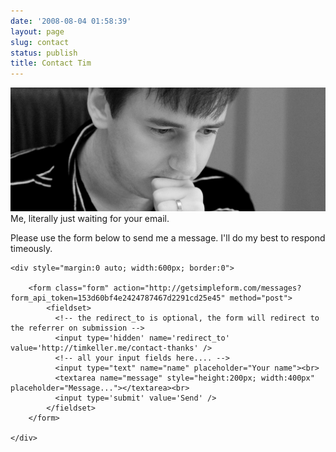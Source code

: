 ```yaml
---
date: '2008-08-04 01:58:39'
layout: page
slug: contact
status: publish
title: Contact Tim
---
```


<div class="wide-image">
  	<img src="/img/contact-marquee.jpg" alt="Tim Keller">
  	<div class="caption">
  		Me, literally just waiting for your email.
  	</div>
</div>


<div class="main-content">
	<p>Please use the form below to send me a message. I'll do my best to respond timeously.</p>

	<div style="margin:0 auto; width:600px; border:0">

		<form class="form" action="http://getsimpleform.com/messages?form_api_token=153d60bf4e2424787467d2291cd25e45" method="post">
			<fieldset>
			  <!-- the redirect_to is optional, the form will redirect to the referrer on submission -->
			  <input type='hidden' name='redirect_to' value='http://timkeller.me/contact-thanks' />
			  <!-- all your input fields here.... -->
			  <input type="text" name="name" placeholder="Your name"><br>
			  <textarea name="message" style="height:200px; width:400px" placeholder="Message..."></textarea><br>
			  <input type='submit' value='Send' />
			</fieldset>
		</form>

	</div>

</div>